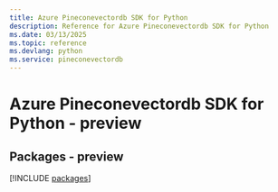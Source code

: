```yaml
---
title: Azure Pineconevectordb SDK for Python
description: Reference for Azure Pineconevectordb SDK for Python
ms.date: 03/13/2025
ms.topic: reference
ms.devlang: python
ms.service: pineconevectordb
---
```

# Azure Pineconevectordb SDK for Python - preview
## Packages - preview
[!INCLUDE [packages](pineconevectordb-index.md)]